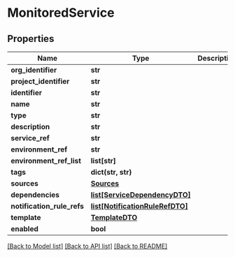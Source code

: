 # MonitoredService

## Properties
Name | Type | Description | Notes
------------ | ------------- | ------------- | -------------
**org_identifier** | **str** |  | 
**project_identifier** | **str** |  | 
**identifier** | **str** |  | 
**name** | **str** |  | 
**type** | **str** |  | 
**description** | **str** |  | [optional] 
**service_ref** | **str** |  | 
**environment_ref** | **str** |  | [optional] 
**environment_ref_list** | **list[str]** |  | [optional] 
**tags** | **dict(str, str)** |  | [optional] 
**sources** | [**Sources**](Sources.md) |  | [optional] 
**dependencies** | [**list[ServiceDependencyDTO]**](ServiceDependencyDTO.md) |  | [optional] 
**notification_rule_refs** | [**list[NotificationRuleRefDTO]**](NotificationRuleRefDTO.md) |  | [optional] 
**template** | [**TemplateDTO**](TemplateDTO.md) |  | [optional] 
**enabled** | **bool** |  | [optional] 

[[Back to Model list]](../README.md#documentation-for-models) [[Back to API list]](../README.md#documentation-for-api-endpoints) [[Back to README]](../README.md)

